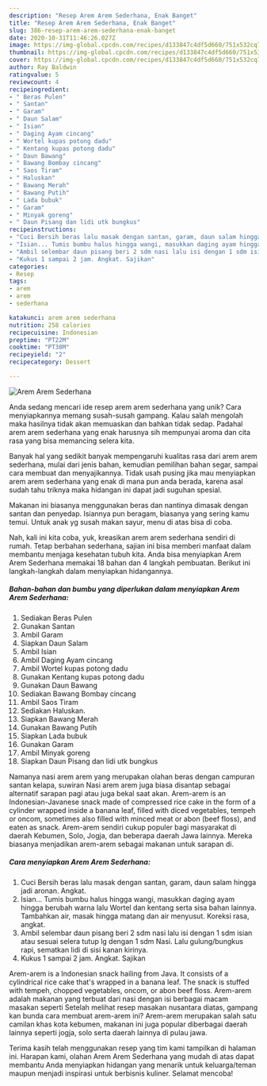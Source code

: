 ```yaml
---
description: "Resep Arem Arem Sederhana, Enak Banget"
title: "Resep Arem Arem Sederhana, Enak Banget"
slug: 386-resep-arem-arem-sederhana-enak-banget
date: 2020-10-31T11:46:26.027Z
image: https://img-global.cpcdn.com/recipes/d133847c4df5d660/751x532cq70/arem-arem-sederhana-foto-resep-utama.jpg
thumbnail: https://img-global.cpcdn.com/recipes/d133847c4df5d660/751x532cq70/arem-arem-sederhana-foto-resep-utama.jpg
cover: https://img-global.cpcdn.com/recipes/d133847c4df5d660/751x532cq70/arem-arem-sederhana-foto-resep-utama.jpg
author: Ray Baldwin
ratingvalue: 5
reviewcount: 4
recipeingredient:
- " Beras Pulen"
- " Santan"
- " Garam"
- " Daun Salam"
- " Isian"
- " Daging Ayam cincang"
- " Wortel kupas potong dadu"
- " Kentang kupas potong dadu"
- " Daun Bawang"
- " Bawang Bombay cincang"
- " Saos Tiram"
- " Haluskan"
- " Bawang Merah"
- " Bawang Putih"
- " Lada bubuk"
- " Garam"
- " Minyak goreng"
- " Daun Pisang dan lidi utk bungkus"
recipeinstructions:
- "Cuci Bersih beras lalu masak dengan santan, garam, daun salam hingga jadi aronan. Angkat."
- "Isian... Tumis bumbu halus hingga wangi, masukkan daging ayam hingga berubah warna lalu Wortel dan kentang serta sisa bahan lainnya. Tambahkan air, masak hingga matang dan air menyusut. Koreksi rasa, angkat."
- "Ambil selembar daun pisang beri 2 sdm nasi lalu isi dengan 1 sdm isian atau sesuai selera tutup lg dengan 1 sdm Nasi. Lalu gulung/bungkus rapi, sematkan lidi di sisi kanan kirinya."
- "Kukus 1 sampai 2 jam. Angkat. Sajikan"
categories:
- Resep
tags:
- arem
- arem
- sederhana

katakunci: arem arem sederhana 
nutrition: 258 calories
recipecuisine: Indonesian
preptime: "PT22M"
cooktime: "PT38M"
recipeyield: "2"
recipecategory: Dessert

---
```



![Arem Arem Sederhana](https://img-global.cpcdn.com/recipes/d133847c4df5d660/751x532cq70/arem-arem-sederhana-foto-resep-utama.jpg)

Anda sedang mencari ide resep arem arem sederhana yang unik? Cara menyiapkannya memang susah-susah gampang. Kalau salah mengolah maka hasilnya tidak akan memuaskan dan bahkan tidak sedap. Padahal arem arem sederhana yang enak harusnya sih mempunyai aroma dan cita rasa yang bisa memancing selera kita.

Banyak hal yang sedikit banyak mempengaruhi kualitas rasa dari arem arem sederhana, mulai dari jenis bahan, kemudian pemilihan bahan segar, sampai cara membuat dan menyajikannya. Tidak usah pusing jika mau menyiapkan arem arem sederhana yang enak di mana pun anda berada, karena asal sudah tahu triknya maka hidangan ini dapat jadi suguhan spesial.

Makanan ini biasanya menggunakan beras dan nantinya dimasak dengan santan dan penyedap. Isiannya pun beragam, biasanya yang sering kamu temui. Untuk anak yg susah makan sayur, menu di atas bisa di coba.


Nah, kali ini kita coba, yuk, kreasikan arem arem sederhana sendiri di rumah. Tetap berbahan sederhana, sajian ini bisa memberi manfaat dalam membantu menjaga kesehatan tubuh kita. Anda bisa menyiapkan Arem Arem Sederhana memakai 18 bahan dan 4 langkah pembuatan. Berikut ini langkah-langkah dalam menyiapkan hidangannya.

<!--inarticleads1-->

##### Bahan-bahan dan bumbu yang diperlukan dalam menyiapkan Arem Arem Sederhana:

1. Sediakan  Beras Pulen
1. Gunakan  Santan
1. Ambil  Garam
1. Siapkan  Daun Salam
1. Ambil  Isian
1. Ambil  Daging Ayam cincang
1. Ambil  Wortel kupas potong dadu
1. Gunakan  Kentang kupas potong dadu
1. Gunakan  Daun Bawang
1. Sediakan  Bawang Bombay cincang
1. Ambil  Saos Tiram
1. Sediakan  Haluskan.
1. Siapkan  Bawang Merah
1. Gunakan  Bawang Putih
1. Siapkan  Lada bubuk
1. Gunakan  Garam
1. Ambil  Minyak goreng
1. Siapkan  Daun Pisang dan lidi utk bungkus


Namanya nasi arem arem yang merupakan olahan beras dengan campuran santan kelapa, suwiran Nasi arem arem juga biasa disantap sebagai alternatif sarapan pagi atau juga bekal saat akan. Arem-arem is an Indonesian-Javanese snack made of compressed rice cake in the form of a cylinder wrapped inside a banana leaf, filled with diced vegetables, tempeh or oncom, sometimes also filled with minced meat or abon (beef floss), and eaten as snack. Arem-arem sendiri cukup populer bagi masyarakat di daerah Kebumen, Solo, Jogja, dan beberapa daerah Jawa lainnya. Mereka biasanya menjadikan arem-arem sebagai makanan untuk sarapan di. 

<!--inarticleads2-->

##### Cara menyiapkan Arem Arem Sederhana:

1. Cuci Bersih beras lalu masak dengan santan, garam, daun salam hingga jadi aronan. Angkat.
1. Isian... Tumis bumbu halus hingga wangi, masukkan daging ayam hingga berubah warna lalu Wortel dan kentang serta sisa bahan lainnya. Tambahkan air, masak hingga matang dan air menyusut. Koreksi rasa, angkat.
1. Ambil selembar daun pisang beri 2 sdm nasi lalu isi dengan 1 sdm isian atau sesuai selera tutup lg dengan 1 sdm Nasi. Lalu gulung/bungkus rapi, sematkan lidi di sisi kanan kirinya.
1. Kukus 1 sampai 2 jam. Angkat. Sajikan


Arem-arem is a Indonesian snack hailing from Java. It consists of a cylindrical rice cake that&#39;s wrapped in a banana leaf. The snack is stuffed with tempeh, chopped vegetables, oncom, or abon beef floss. Arem-arem adalah makanan yang terbuat dari nasi dengan isi berbagai macam masakan seperti Setelah melihat resep masakan nusantara diatas, gampang kan bunda cara membuat arem-arem ini? Arem-arem merupakan salah satu camilan khas kota kebumen, makanan ini juga popular diberbagai daerah lainnya seperti jogja, solo serta daerah lainnya di pulau jawa. 

Terima kasih telah menggunakan resep yang tim kami tampilkan di halaman ini. Harapan kami, olahan Arem Arem Sederhana yang mudah di atas dapat membantu Anda menyiapkan hidangan yang menarik untuk keluarga/teman maupun menjadi inspirasi untuk berbisnis kuliner. Selamat mencoba!
